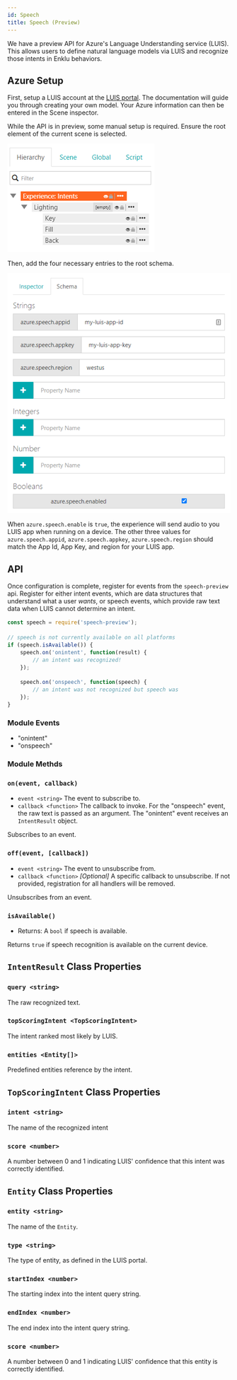 ```yaml
---
id: Speech
title: Speech (Preview)
---
```


We have a preview API for Azure's Language Understanding service (LUIS). This allows users to define natural language models via LUIS and recognize those intents in Enklu behaviors.

## Azure Setup

First, setup a LUIS account at the [LUIS portal](https://www.luis.ai/home). The documentation will guide you through creating your own model. Your Azure information can then be entered in the Scene inspector.

While the API is in preview, some manual setup is required. Ensure the root element of the current scene is selected.

![Speech-Hierarchy](../../img/intents-hierarchy.png)

Then, add the four necessary entries to the root schema.

![Speech-Schema](../../img/intents-schema.png)

When `azure.speech.enable` is `true`, the experience will send audio to you LUIS app when running on a device. The other three values for `azure.speech.appid`, `azure.speech.appkey`, `azure.speech.region` should match the App Id, App Key, and region for your LUIS app. 

## API

Once configuration is complete, register for events from the `speech-preview` api. Register for either intent events, which are data structures that understand what a user _wants_, or speech events, which provide raw text data when LUIS cannot determine an intent.

```javascript
const speech = require('speech-preview');

// speech is not currently available on all platforms
if (speech.isAvailable()) {
    speech.on('onintent', function(result) {
        // an intent was recognized!
    });

    speech.on('onspeech', function(speech) {
        // an intent was not recognized but speech was
    });
}
```

### Module Events

- "onintent"
- "onspeech"

### Module Methds

### `on(event, callback)`
- `event <string>` The event to subscribe to.
- `callback <function>` The callback to invoke. For the "onspeech" event, the raw text is passed as an argument. The "onintent" event receives an `IntentResult` object.

Subscribes to an event.

### `off(event, [callback])`
- `event <string>` The event to unsubscribe from.
- `callback <function>` *[Optional]* A specific callback to unsubscribe. If not provided, registration for all handlers will be removed.

Unsubscribes from an event.

### `isAvailable()`
- Returns: A `bool` if speech is available.

Returns `true` if speech recognition is available on the current device.

## `IntentResult` Class Properties
### `query <string>`

The raw recognized text.

### `topScoringIntent <TopScoringIntent>`

The intent ranked most likely by LUIS.

### `entities <Entity[]>`

Predefined entities reference by the intent.

## `TopScoringIntent` Class Properties
### `intent <string>` 

The name of the recognized intent

### `score <number>`

A number between 0 and 1 indicating LUIS' confidence that this intent was correctly identified.

## `Entity` Class Properties
### `entity <string>`

The name of the `Entity`.

### `type <string>`

The type of entity, as defined in the LUIS portal.

### `startIndex <number>`

The starting index into the intent query string.

### `endIndex <number>`

The end index into the intent query string.

### `score <number>`

A number between 0 and 1 indicating LUIS' confidence that this entity is correctly identified.

